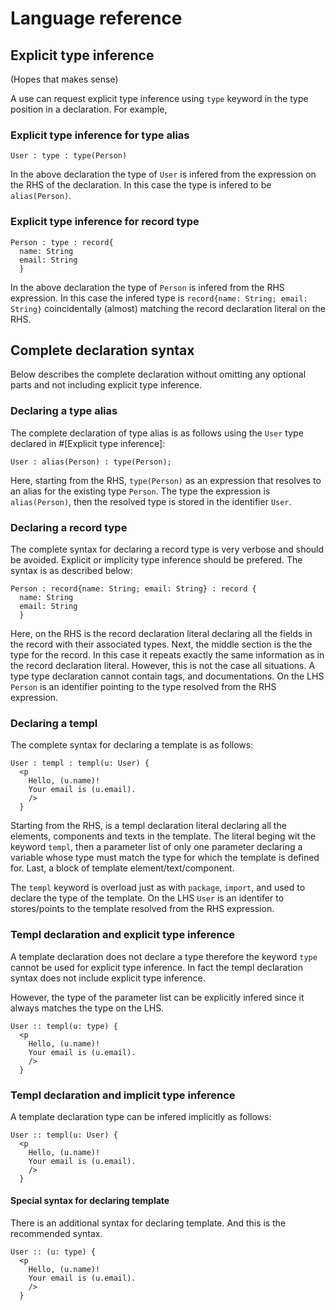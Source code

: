 # Language reference

## Explicit type inference

(Hopes that makes sense)

A use can request explicit type inference using `type` keyword in
the type position in a declaration. For example,

### Explicit type inference for type alias

```
User : type : type(Person)
```
In the above declaration the type of `User` is infered from the expression
on the RHS of the declaration.
In this case the type is infered to be `alias(Person)`.

### Explicit type inference for record type

```
Person : type : record{
  name: String
  email: String
  }
```
In the above declaration the type of `Person` is infered from the RHS
expression. In this case the infered type is `record{name: String; email: String}`
coincidentally (almost) matching the record declaration literal on the RHS. 

## Complete declaration syntax

Below describes the complete declaration without omitting any optional
parts and not including explicit type inference.

### Declaring a type alias

The complete declaration of type alias is as follows using the `User`
type declared in #[Explicit type inference]:

```
User : alias(Person) : type(Person);
```

Here, starting from the RHS, `type(Person)` as an expression that resolves
to an alias for the existing type `Person`. The type the expression is `alias(Person)`,
then the resolved type is stored in the identifier `User`.

### Declaring a record type

The complete syntax for declaring a record type is very verbose and should
be avoided. Explicit or implicity type inference should be prefered.
The syntax is as described below:

```
Person : record{name: String; email: String} : record {
  name: String
  email: String
  }
```

Here, on the RHS is the record declaration literal declaring all the fields
in the record with their associated types. Next, the middle section is the
the type for the record. In this case it repeats exactly the same information
as in the record declaration literal. However, this is not the case all
situations. A type type declaration cannot contain tags, and documentations.
On the LHS `Person` is an identifier pointing to the type resolved from the
RHS expression.

### Declaring a templ

The complete syntax for declaring a template is as follows:

```
User : templ : templ(u: User) {
  <p
    Hello, (u.name)!
    Your email is (u.email).
    />
  }
```

Starting from the RHS, is a templ declaration literal declaring all the
elements, components and texts in the template. The literal beging wit
the keyword `templ`, then a parameter list of only one parameter declaring
a variable whose type must match the type for which the template is defined
for. Last, a block of template element/text/component.

The `templ` keyword is overload just as with `package`, `import`, and used
to declare the type of the template. On the LHS `User` is an identifer to
stores/points to the template resolved from the RHS expression.

### Templ declaration and explicit type inference

A template declaration does not declare a type therefore the keyword `type`
cannot be used for explicit type inference. In fact the templ declaration
syntax does not include explicit type inference.

However, the type of the parameter list can be explicitly infered since it
always matches the type on the LHS.

```
User :: templ(u: type) {
  <p
    Hello, (u.name)!
    Your email is (u.email).
    />
  }
```

### Templ declaration and implicit type inference

A template declaration type can be infered implicitly as follows:

```
User :: templ(u: User) {
  <p
    Hello, (u.name)!
    Your email is (u.email).
    />
  }
```

#### Special syntax for declaring template

There is an additional syntax for declaring template. And this is the
recommended syntax.

```
User :: (u: type) {
  <p
    Hello, (u.name)!
    Your email is (u.email).
    />
  }
```
